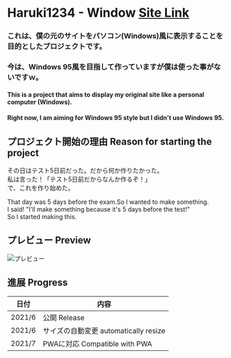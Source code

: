 # Haruki1234 - Window [**Site Link**](https://haruki1234.github.io/window/)

### これは、僕の元のサイトをパソコン(Windows)風に表示することを目的としたプロジェクトです。   
### 今は、Windows 95風を目指して作っていますが僕は使った事がないですｗ。 

#### This is a project that aims to display my original site like a personal computer (Windows). 
#### Right now, I am aiming for Windows 95 style but I didn't use Windows 95. 

## プロジェクト開始の理由 Reason for starting the project 
その日はテスト5日前だった。だから何か作りたかった。  
私は言った！「テスト5日前だからなんか作るぞ！」  
で、これを作り始めた。  
 
That day was 5 days before the exam.So I wanted to make something.  
I said! "I'll make something because it's 5 days before the test!"  
So I started making this.  

## プレビュー Preview
![プレビュー](https://haruki1234.github.io/window/preview/harukisite%20-%20Window%20Viewer%20-%20Preview.png "プレビュー")

## 進展 Progress

| 日付 | 内容 |
| --- | ---- |
| 2021/6 | 公開 Release |
| 2021/6 | サイズの自動変更 automatically resize |
| 2021/7 | PWAに対応 Compatible with PWA |
